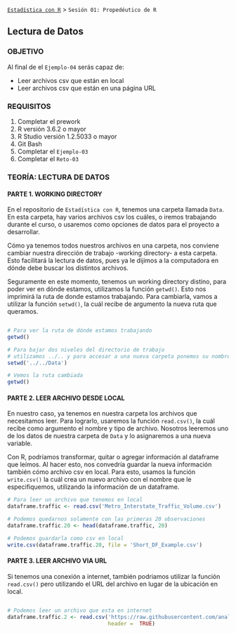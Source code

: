 [`Estadística con R`](../Readme.md) > `Sesión 01: Propedéutico de R`

## Lectura de Datos

### OBJETIVO

Al final de el `Ejemplo-04` serás capaz de:
- Leer archivos csv que están en local
- Leer archivos csv que están en una página URL

### REQUISITOS

1. Completar el prework
2. R versión 3.6.2 o mayor
3. R Studio versión 1.2.5033 o mayor 
4. Git Bash
5. Completar el `Ejemplo-03` 
6. Completar el `Reto-03`

### TEORÍA: LECTURA DE DATOS

#### PARTE 1. WORKING DIRECTORY

En el repositorio de `Estadística con R`, tenemos una carpeta llamada `Data`. En esta carpeta, hay varios archivos csv los cuáles, o iremos trabajando durante el curso, o usaremos como opciones de datos para el proyecto a desarrollar.

Cómo ya tenemos todos nuestros archivos en una carpeta, nos conviene cambiar nuestra dirección de trabajo -working directory- a esta carpeta. Esto facilitará la lectura de datos, pues ya le dijimos a la computadora en dónde debe buscar los distintos archivos.

Seguramente en este momento, tenemos un working directory distino, para poder ver en dónde estamos, utilizamos la función `getwd()`. Esto nos imprimirá la ruta de donde estamos trabajando. Para cambiarla, vamos a utilizar la función `setwd()`, la cuál recibe de argumento la nueva ruta que queramos. 

```r

# Para ver la ruta de dónde estamos trabajando
getwd()

# Para bajar dos niveles del directorio de trabajo 
# utilizamos ../.. y para accesar a una nueva carpeta ponemos su nombre, Data
setwd('../../Data')

# Vemos la ruta cambiada
getwd()
```

#### PARTE 2. LEER ARCHIVO DESDE LOCAL

En nuestro caso, ya tenemos en nuestra carpeta los archivos que necesitamos leer. Para lograrlo, usaremos la función `read.csv()`, la cuál recibe como argumento el nombre y tipo de archivo. Nosotros leeremos uno de los datos de nuestra carpeta de `Data` y lo asignaremos a una nueva variable.

Con R, podríamos transformar, quitar o agregar información al dataframe que leímos. Al hacer esto, nos convedría guardar la nueva información también cómo archivo csv en local. Para esto, usamos la función `write.csv()` la cuál crea un nuevo archivo con el nombre que le especifiquemos, utilizando la información de un dataframe.   

```r
# Para leer un archivo que tenemos en local
dataframe.traffic <- read.csv('Metro_Interstate_Traffic_Volume.csv')

# Podemos quedarnos solamente con las primeras 20 observaciones
dataframe.traffic.20 <- head(dataframe.traffic, 20)

# Podemos guardarla como csv en local
write.csv(dataframe.traffic.20, file = 'Short_DF_Example.csv')
```

#### PARTE 3. LEER ARCHIVO VIA URL

Si tenemos una conexión a internet, también podriamos utilizar la función `read.csv()` pero utilizando el URL del archivo en lugar de la ubicación en local.

```r

# Podemos leer un archivo que esta en internet
dataframe.traffic.2 <- read.csv('https://raw.githubusercontent.com/analuisaortega/A2-Estadistica-con-R-2020/new-content/Data/Metro_Interstate_Traffic_Volume.csv', 
                                header =  TRUE)
```
